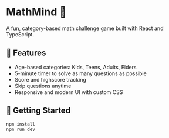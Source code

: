 # MathMind 🧠

A fun, category-based math challenge game built with React and TypeScript.

## 🧩 Features

- Age-based categories: Kids, Teens, Adults, Elders
- 5-minute timer to solve as many questions as possible
- Score and highscore tracking
- Skip questions anytime
- Responsive and modern UI with custom CSS

## 🚀 Getting Started

```bash
npm install
npm run dev
